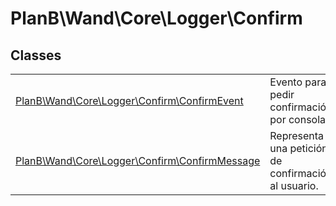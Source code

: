 
                                                                                                                                            
    
# PlanB\Wand\Core\Logger\Confirm



## Classes
| | |
| --- | --- |
| [PlanB\Wand\Core\Logger\Confirm\ConfirmEvent](../../../../PlanB/Wand/Core/Logger/Confirm/ConfirmEvent.md) | Evento para pedir confirmación por consola. |
| [PlanB\Wand\Core\Logger\Confirm\ConfirmMessage](../../../../PlanB/Wand/Core/Logger/Confirm/ConfirmMessage.md) | Representa a una petición de confirmación al usuario. |






                                                                                                                                                                                                                                                                                                                                                                                                            
    
                                                                                                                                                                                                                                                                             
                